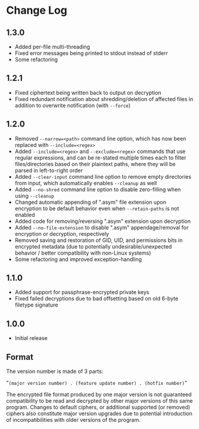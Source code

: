 # Change Log

## 1.3.0

- Added per-file multi-threading
- Fixed error messages being printed to stdout instead of stderr
- Some refactoring

## 1.2.1

- Fixed ciphertext being written back to output on decryption
- Fixed redundant notification about shredding/deletion of affected files in addition to overwrite notification (with `--force`)

## 1.2.0

- Removed `--narrow=<path>` command line option, which has now been replaced with `--include=<regex>`
- Added `--include=<regex>` and `--exclude=<regex>` commands that use regular expressions, and can be re-stated multiple times each to filter files/directories based on their plaintext paths, where they will be parsed in left-to-right order
- Added `--clear-input` command line option to remove empty directories from input, which automatically enables `--cleanup` as well
- Added `--no-shred` command line option to disable zero-filling when using `--cleanup`
- Changed automatic appending of ".asym" file extension upon encryption to be default behavior even when `--retain-paths` is not enabled
- Added code for removing/reversing ".asym" extension upon decryption
- Added `--no-file-extension` to disable ".asym" appendage/removal for encryption or decryption, respectively
- Removed saving and restoration of GID, UID, and permissions bits in encrypted metadata (due to potentially undesirable/unexpected behavior / better compatibility with non-Linux systems)
- Some refactoring and improved exception-handling

## 1.1.0

- Added support for passphrase-encrypted private keys
- Fixed failed decryptions due to bad offsetting based on old 6-byte filetype signature

## 1.0.0

- Initial release

## Format

The version number is made of 3 parts:

"`(major version number) . (feature update number) . (hotfix number)`"

The encrypted file format produced by one major version is not guaranteed compatibility to be read and decrypted by other major versions of this same program. Changes to default ciphers, or additional supported (or removed) ciphers also constitute major version upgrades due to potential introduction of incompatibilities with older versions of the program.
